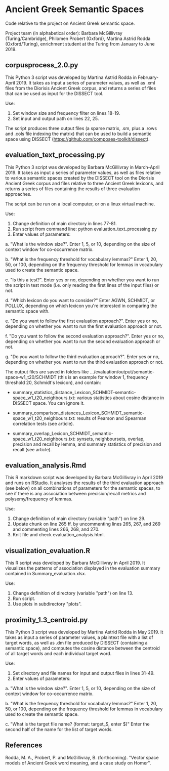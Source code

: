 # Ancient Greek Semantic Spaces

Code relative to the project on Ancient Greek semantic space. 

Project team (in alphabetical order): Barbara McGillivray (Turing/Cambridge), Philomen Probert (Oxford), Martina Astrid Rodda (Oxford/Turing), enrichment student at the Turing from January to June 2019.

## corpusprocess_2.0.py

This Python 3 script was developed by Martina Astrid Rodda in February-April 2019. It takes as input a series of parameter values, as well as .xml files from the Diorisis Ancient Greek corpus, and returns a series of files that can be used as input for the DISSECT tool.

Use:

1. Set window size and frequency filter on lines 18-19.
2. Set input and output path on lines 22, 25.

The script produces three output files (a sparse matrix, .sm, plus a .rows and .cols file indexing the matrix) that can be used to build a semantic space using DISSECT (https://github.com/composes-toolkit/dissect).

## evaluation_text_processing.py

This Python 3 script was developed by Barbara McGillivray in March-April 2019. It takes as input a series of parameter values, as well as files relative to various semantic spaces created by the DISSECT tool on the Diorisis Ancient Greek corpus and files relative to three Ancient Greek lexicons, and returns a series of files containing the results of three evaluation approaches.

The script can be run on a local computer, or on a linux virtual machine. 

Use:

1. Change definition of main directory in lines 77-81.
2. Run script from command line: python evaluation_text_processing.py
3. Enter values of parameters:

  a. "What is the window size?". Enter 1, 5, or 10, depending on the size of context window for co-occurrence matrix.
  
  b. "What is the frequency threshold for vocabulary lemmas?" Enter 1, 20, 50, or 100, depending on the frequency threshold for lemmas in vocabulary used to create the semantic space.
  
  c. "Is this a test?". Enter yes or no, depending on whether you want to run the script in test mode (i.e. only reading the first lines of the input files) or not.
  
  d. "Which lexicon do you want to consider?" Enter AGWN, SCHMIDT, or POLLUX, depending on which lexicon you're interested in comparing the semantic space with.
  
  e. "Do you want to follow the first evaluation approach?". Enter yes or no, depending on whether you want to run the first evaluation approach or not.
  
  f. "Do you want to follow the second evaluation approach?". Enter yes or no, depending on whether you want to run the second evaluation approach or not.
  
  g. "Do you want to follow the third evaluation approach?". Enter yes or no, depending on whether you want to run the third evaluation approach or not.
  
  The output files are saved in folders like .../evaluation/output/semantic-space-w1_t20/SCHMIDT (this is an example for window 1, frequency threshold 20, Schmidt's lexicon), and contain:
  
  * summary_statistics_distance_Lexicon_SCHMIDT-semantic-space_w1_t20_neighbours.txt: various statistics about cosine distance in DISSECT space. You can ignore it.
  
  * summary_comparison_distances_Lexicon_SCHMIDT_semantic-space_w1_t20_neighbours.txt: results of Pearson and Spearman correlation tests (see article).
  
  * summary_overlap_Lexicon_SCHMIDT_semantic-space_w1_t20_neighbours.txt: synsets, neighboursets, overlap, precision and recall by lemma, and summary statistics of precision and recall (see article).


## evaluation_analysis.Rmd

This R markdown script was developed by Barbara McGillivray in April 2019 and runs on RStudio. It analyses the results of the third evaluation approach (see below) on all combinations of parameters for the semantic spaces, to see if there is any association between precision/recall metrics and polysemy/frequency of lemmas. 

Use:

1. Change definition of main directory (variable "path") on line 29.
2. Update chunk on line 265 ff. by uncommenting lines 265, 267, and 269 and commenting lines 266, 268, and 270.
3. Knit file and check evaluation_analysis.html.


## visualization_evaluation.R

This R script was developed by Barbara McGillivray in April 2019. It visualizes the patterns of association displayed in the evaluation summary contained in Summary_evaluation.xlsx.

Use:

1. Change definition of directory (variable "path") on line 13.
2. Run script.
3. Use plots in subdirectory "plots".

## proximity_1.3_centroid.py

This Python 3 script was developed by Martina Astrid Rodda in May 2019. It takes as input a series of parameter values, a plaintext file with a list of target words, as well as .dm file produced by DISSECT (containing a semantic space), and computes the cosine distance between the centroid of all target words and each individual target word.

Use:

1. Set directory and file names for input and output files in lines 31-49.
2. Enter values of parameters:

  a. "What is the window size?". Enter 1, 5, or 10, depending on the size of context window for co-occurrence matrix.
  
  b. "What is the frequency threshold for vocabulary lemmas?" Enter 1, 20, 50, or 100, depending on the frequency threshold for lemmas in vocabulary used to create the semantic space.
  
  c. "What is the target file name? (format: target_$, enter $)" Enter the second half of the name for the list of target words.

## References

Rodda, M. A., Probert, P. and McGillivray, B. (forthcoming). "Vector space models of Ancient Greek word meaning, and a case study on Homer".
